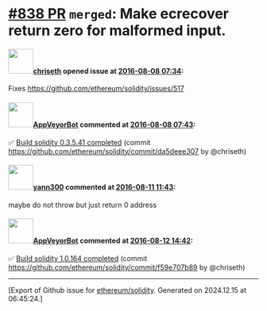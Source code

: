 # [\#838 PR](https://github.com/ethereum/solidity/pull/838) `merged`: Make ecrecover return zero for malformed input.

#### <img src="https://avatars.githubusercontent.com/u/9073706?v=4" width="50">[chriseth](https://github.com/chriseth) opened issue at [2016-08-08 07:34](https://github.com/ethereum/solidity/pull/838):

Fixes https://github.com/ethereum/solidity/issues/517


#### <img src="https://avatars.githubusercontent.com/u/17834419?u=b89ed77bc75ed5b8464e6820556fb697572ecbea&v=4" width="50">[AppVeyorBot](https://github.com/AppVeyorBot) commented at [2016-08-08 07:43](https://github.com/ethereum/solidity/pull/838#issuecomment-238163626):

:white_check_mark: [Build solidity 0.3.5.41 completed](https://ci.appveyor.com/project/ethereum/solidity/build/0.3.5.41) (commit https://github.com/ethereum/solidity/commit/da5deee307 by @chriseth)

#### <img src="https://avatars.githubusercontent.com/u/6940742?v=4" width="50">[yann300](https://github.com/yann300) commented at [2016-08-11 11:43](https://github.com/ethereum/solidity/pull/838#issuecomment-239138291):

maybe do not throw but just return 0 address

#### <img src="https://avatars.githubusercontent.com/u/17834419?u=b89ed77bc75ed5b8464e6820556fb697572ecbea&v=4" width="50">[AppVeyorBot](https://github.com/AppVeyorBot) commented at [2016-08-12 14:42](https://github.com/ethereum/solidity/pull/838#issuecomment-239465207):

:white_check_mark: [Build solidity 1.0.164 completed](https://ci.appveyor.com/project/ethereum/solidity/build/1.0.164) (commit https://github.com/ethereum/solidity/commit/f59e707b89 by @chriseth)


-------------------------------------------------------------------------------



[Export of Github issue for [ethereum/solidity](https://github.com/ethereum/solidity). Generated on 2024.12.15 at 06:45:24.]

